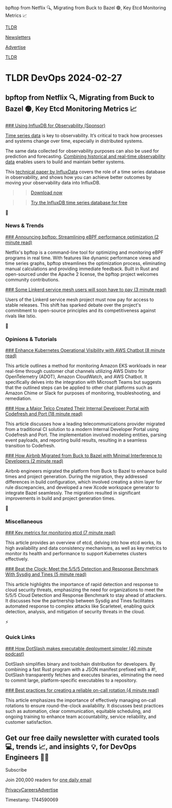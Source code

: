 bpftop from Netflix 🔍, Migrating from Buck to Bazel 🟢, Key Etcd Monitoring Metrics 📈

[TLDR](/)

[Newsletters](/newsletters)

[Advertise](https://advertise.tldr.tech/)

[TLDR](/)

# TLDR DevOps 2024-02-27

## bpftop from Netflix 🔍, Migrating from Buck to Bazel 🟢, Key Etcd Monitoring Metrics 📈

### 

[### Using InfluxDB for Observability (Sponsor)](https://www.influxdata.com/resources/influxdb-for-observability/?utm_source=vendor&amp;utm_medium=referral&amp;utm_campaign=2024-tldr_global&amp;utm_content=observability-tp)

[Time series data](https://www.influxdata.com/resources/influxdb-for-observability/?utm_source=tldr-devops&utm_campaign=20240227) is key to observability. It’s critical to track how processes and systems change over time, especially in distributed systems.

The same data collected for observability purposes can also be used for prediction and forecasting. [Combining historical and real-time observability data](https://www.influxdata.com/resources/influxdb-for-observability/?utm_source=vendor&utm_medium=referral&utm_campaign=2024-tldr_global&utm_content=observability-tp) enables users to build and maintain better systems.

This [technical paper by InfluxData](https://www.influxdata.com/resources/influxdb-for-observability/?utm_source=vendor&utm_medium=referral&utm_campaign=2024-tldr_global&utm_content=observability-tp) covers the role of a time series database in observability, and shows how you can achieve better outcomes by moving your observability data into InfluxDB.

>> [Download now](https://www.influxdata.com/resources/influxdb-for-observability/?utm_source=vendor&utm_medium=referral&utm_campaign=2024-tldr_global&utm_content=observability-tp)

>> [Try the InfluxDB time series database for free](https://www.influxdata.com/lp/why-influxdb-cloud/?utm_source=vendor&utm_medium=referral&utm_campaign=2024-tldr_global&utm_content=cloud)

📱

### News & Trends

[### Announcing bpftop: Streamlining eBPF performance optimization (2 minute read)](https://netflixtechblog.com/announcing-bpftop-streamlining-ebpf-performance-optimization-6a727c1ae2e5?utm_source=tldrdevops)

Netflix's bpftop is a command-line tool for optimizing and monitoring eBPF programs in real time. With features like dynamic performance views and time series graphs, bpftop streamlines the optimization process, eliminating manual calculations and providing immediate feedback. Built in Rust and open-sourced under the Apache 2 license, the bpftop project welcomes community contributions.

[### Some Linkerd service mesh users will soon have to pay (3 minute read)](https://www.techtarget.com/searchitoperations/news/366570820/Linkerd-service-mesh-production-users-will-soon-have-to-pay?utm_source=tldrdevops)

Users of the Linkerd service mesh project must now pay for access to stable releases. This shift has sparked debate over the project's commitment to open-source principles and its competitiveness against rivals like Istio.

🚀

### Opinions & Tutorials

[### Enhance Kubernetes Operational Visibility with AWS Chatbot (8 minute read)](https://aws.amazon.com/blogs/mt/enhance-kubernetes-operational-visibility-with-aws-chatbot/?utm_source=tldrdevops)

This article outlines a method for monitoring Amazon EKS workloads in near real-time through customer chat channels utilizing AWS Distro for OpenTelemetry (ADOT), Amazon CloudWatch, and AWS Chatbot. It specifically delves into the integration with Microsoft Teams but suggests that the outlined steps can be applied to other chat platforms such as Amazon Chime or Slack for purposes of monitoring, troubleshooting, and remediation.

[### How a Major Telco Created Their Internal Developer Portal with Codefresh and Port (18 minute read)](https://codefresh.io/blog/how-a-major-telco-created-their-internal-developer-portal-with-codefresh-and-port/?utm_source=tldrdevops)

This article discusses how a leading telecommunications provider migrated from a traditional CI solution to a modern Internal Developer Portal using Codefresh and Port. The implementation involved modeling entities, parsing event payloads, and reporting build results, resulting in a seamless transition to Codefresh.

[### How Airbnb Migrated from Buck to Bazel with Minimal Interference to Developers (2 minute read)](https://www.infoq.com/news/2024/02/airbnb-bazel-migration-ios/?utm_source=tldrdevops)

Airbnb engineers migrated the platform from Buck to Bazel to enhance build times and project generation. During the migration, they addressed differences in build configuration, which involved creating a shim layer for rule discrepancies, and developed a new Xcode workspace generator to integrate Bazel seamlessly. The migration resulted in significant improvements in build and project generation times.

🎁

### Miscellaneous

[### Key metrics for monitoring etcd (7 minute read)](https://www.datadoghq.com/blog/etcd-key-metrics/?utm_source=tldrdevops)

This article provides an overview of etcd, delving into how etcd works, its high availability and data consistency mechanisms, as well as key metrics to monitor its health and performance to support Kubernetes clusters effectively.

[### Beat the Clock: Meet the 5/5/5 Detection and Response Benchmark With Sysdig and Tines (5 minute read)](https://sysdig.com/blog/meet-the-555-benchmark-with-sysdig-and-tines/?utm_source=tldrdevops)

This article highlights the importance of rapid detection and response to cloud security threats, emphasizing the need for organizations to meet the 5/5/5 Cloud Detection and Response Benchmark to stay ahead of attackers. It discusses how the partnership between Sysdig and Tines facilitates automated response to complex attacks like Scarleteel, enabling quick detection, analysis, and mitigation of security threats in the cloud.

⚡️

### Quick Links

[### How DotSlash makes executable deployment simpler (40 minute podcast)](https://engineering.fb.com/2024/02/26/developer-tools/dotslash-meta-tech-podcast/?utm_source=tldrdevops)

DotSlash simplifies binary and toolchain distribution for developers. By combining a fast Rust program with a JSON manifest prefixed with a #!, DotSlash transparently fetches and executes binaries, eliminating the need to commit large, platform-specific executables to a repository.

[### Best practices for creating a reliable on-call rotation (4 minute read)](https://incident.io/blog/on-call-rotation-best-practices?utm_source=tldrdevops)

This article emphasizes the importance of effectively managing on-call rotations to ensure round-the-clock availability. It discusses best practices such as automation, clear communication, equitable scheduling, and ongoing training to enhance team accountability, service reliability, and customer satisfaction.

## Get our free daily newsletter with curated tools 💻, trends 📈, and insights 💡, for DevOps Engineers 👨‍💻

Subscribe

Join 200,000 readers for [one daily email](/api/latest/devops)

[Privacy](/privacy)[Careers](https://jobs.ashbyhq.com/tldr.tech)[Advertise](/devops/advertise)

Timestamp: 1744590069